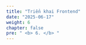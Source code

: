 ```yaml
---
title: "Triển khai Frontend"
date: "2025-06-17"
weight: 6
chapter: false
pre: " <b> 6. </b> "
---
```

